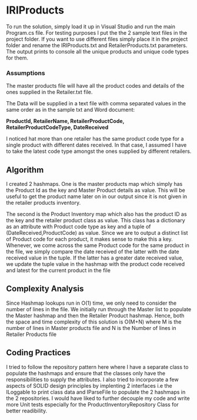 # IRIProducts

To run the solution, simply load it up in Visual Studio and run the main Program.cs file. For testing purposes I put the the 2 sample text files in the project folder. If you want to use different files simply place it in the project folder and rename the IRIProducts.txt and RetailerProducts.txt parameters. The output prints to console all the unique products and unique code types for them. 

### Assumptions

The master products file will have all the product codes and details of the ones supplied in the Retailer.txt file.

 The Data will be supplied in a text file with comma separated values in the same order as in the sample txt and Word document:

<b>ProductId, 
RetailerName, 
RetailerProductCode, 
RetailerProductCodeType, 
DateReceived</b>

 I noticed hat more than one retailer has the same product code type for a single product with different dates received. In that case, I assumed I have to take the latest code type amongst the ones supplied by different retailers.

## Algorithm

I created 2 hashmaps. One is the master products map which simply has the Product Id as the key and Master Product details as value. This will be useful to get the product name later on in our output since it is not given in the retailer products inventory.

The second is the Product Inventory map which also has the product ID as the key and the retailer product class as value. This class has a dictionary as an attribute with Product code type as key and a tuple of (DateReceived,ProductCode) as value. Since we are to output a distinct list of Product code for each product, it makes sense to make this a key. Whenever, we come across the same Product code for the same product in the file, we simply compare the date received of the latter with the date received value in the tuple. If the latter has a greater date received value, we update the tuple value in the hashmap with the product code received and latest for the current product in the file 

## Complexity Analysis

Since Hashmap lookups run in O(1) time, we only need to consider the number of lines in the file. We initially run through the Master list to populate the Master hashmap and then the Retailer Product hashmap. Hence, both the space and time complexity of this solution is O(M+N) where M is the number of lines in Master products file and N is the Number of lines in Retailer Products file

## Coding Practices

I tried to follow the repository pattern here where I have a separate class to populate the hashmaps and ensure that the classes only have the responsibilities to supply the attributes. I also tried to incorporate a few aspects of SOLID design principles by implenting 2 interfaces i.e the ILoggable to print class data and IParseFile to populate the 2 hashmaps in the 2 repositories. I would have liked to further decouple my code and write more Unit tests especially for the ProductInventoryRepository Class for better readibility.

